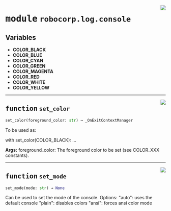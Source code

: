 <!-- markdownlint-disable -->

<a href="https://github.com/robocorp/robo/tree/master/log/src/robocorp/log/console.py#L0"><img align="right" style="float:right;" src="https://img.shields.io/badge/-source-cccccc?style=flat-square" /></a>

# <kbd>module</kbd> `robocorp.log.console`




**Variables**
---------------
- **COLOR_BLACK**
- **COLOR_BLUE**
- **COLOR_CYAN**
- **COLOR_GREEN**
- **COLOR_MAGENTA**
- **COLOR_RED**
- **COLOR_WHITE**
- **COLOR_YELLOW**

---

<a href="https://github.com/robocorp/robo/tree/master/log/src/robocorp/log/console.py#L215"><img align="right" style="float:right;" src="https://img.shields.io/badge/-source-cccccc?style=flat-square" /></a>

## <kbd>function</kbd> `set_color`

```python
set_color(foreground_color: str) → _OnExitContextManager
```

To be used as: 

with set_color(COLOR_BLACK): ... 



**Args:**
 foreground_color:  The foreground color to be set (see COLOR_XXX constants). 


---

<a href="https://github.com/robocorp/robo/tree/master/log/src/robocorp/log/console.py#L229"><img align="right" style="float:right;" src="https://img.shields.io/badge/-source-cccccc?style=flat-square" /></a>

## <kbd>function</kbd> `set_mode`

```python
set_mode(mode: str) → None
```

Can be used to set the mode of the console. Options: "auto": uses the default console "plain": disables colors "ansi": forces ansi color mode 


